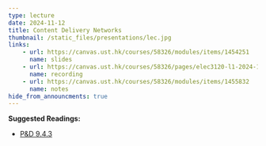 ```yaml
---
type: lecture
date: 2024-11-12
title: Content Delivery Networks
thumbnail: /static_files/presentations/lec.jpg
links: 
    - url: https://canvas.ust.hk/courses/58326/modules/items/1454251
      name: slides
    - url: https://canvas.ust.hk/courses/58326/pages/elec3120-l1-2024-11-12-15-00
      name: recording
    - url: https://canvas.ust.hk/courses/58326/modules/items/1455832
      name: notes   
hide_from_announcments: true
---
```

**Suggested Readings:**
- [P&D 9.4.3](https://book.systemsapproach.org/applications/overlays.html#content-distribution-networks)
